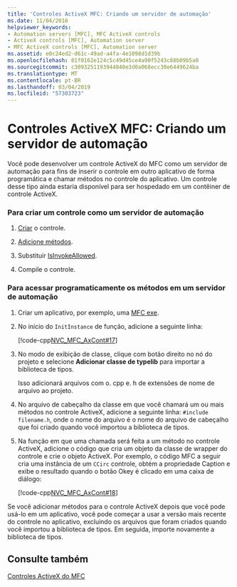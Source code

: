 ```yaml
---
title: 'Controles ActiveX MFC: Criando um servidor de automação'
ms.date: 11/04/2016
helpviewer_keywords:
- Automation servers [MFC], MFC ActiveX controls
- ActiveX controls [MFC], Automation server
- MFC ActiveX controls [MFC], Automation server
ms.assetid: e0c24ed2-d61c-49ad-a4fa-4e1098d1d39b
ms.openlocfilehash: 01f0162e124c5c49d45ce4a90f5243c88b09b5a0
ms.sourcegitcommit: c3093251193944840e3d0a068ecc30e6449624ba
ms.translationtype: MT
ms.contentlocale: pt-BR
ms.lasthandoff: 03/04/2019
ms.locfileid: "57303723"
---
```

# <a name="mfc-activex-controls-creating-an-automation-server"></a>Controles ActiveX MFC: Criando um servidor de automação

Você pode desenvolver um controle ActiveX do MFC como um servidor de automação para fins de inserir o controle em outro aplicativo de forma programática e chamar métodos no controle do aplicativo. Um controle desse tipo ainda estaria disponível para ser hospedado em um contêiner de controle ActiveX.

### <a name="to-create-a-control-as-an-automation-server"></a>Para criar um controle como um servidor de automação

1. [Criar](../mfc/reference/mfc-activex-control-wizard.md) o controle.

1. [Adicione métodos](../mfc/mfc-activex-controls-methods.md).

1. Substituir [IsInvokeAllowed](../mfc/reference/colecontrol-class.md#isinvokeallowed).

1. Compile o controle.

### <a name="to-programmatically-access-the-methods-in-an-automation-server"></a>Para acessar programaticamente os métodos em um servidor de automação

1. Criar um aplicativo, por exemplo, uma [MFC exe](../mfc/reference/mfc-application-wizard.md).

1. No início do `InitInstance` de função, adicione a seguinte linha:

   [!code-cpp[NVC_MFC_AxCont#17](../mfc/codesnippet/cpp/mfc-activex-controls-creating-an-automation-server_1.cpp)]

1. No modo de exibição de classe, clique com botão direito no nó do projeto e selecione **Adicionar classe de typelib** para importar a biblioteca de tipos.

   Isso adicionará arquivos com o. cpp e. h de extensões de nome de arquivo ao projeto.

1. No arquivo de cabeçalho da classe em que você chamará um ou mais métodos no controle ActiveX, adicione a seguinte linha: `#include filename.h`, onde o nome do arquivo é o nome do arquivo de cabeçalho que foi criado quando você importou a biblioteca de tipos.

1. Na função em que uma chamada será feita a um método no controle ActiveX, adicione o código que cria um objeto da classe de wrapper do controle e crie o objeto ActiveX. Por exemplo, o código MFC a seguir cria uma instância de um `CCirc` controle, obtém a propriedade Caption e exibe o resultado quando o botão Okey é clicado em uma caixa de diálogo:

   [!code-cpp[NVC_MFC_AxCont#18](../mfc/codesnippet/cpp/mfc-activex-controls-creating-an-automation-server_2.cpp)]

Se você adicionar métodos para o controle ActiveX depois que você pode usá-lo em um aplicativo, você pode começar a usar a versão mais recente do controle no aplicativo, excluindo os arquivos que foram criados quando você importou a biblioteca de tipos. Em seguida, importe novamente a biblioteca de tipos.

## <a name="see-also"></a>Consulte também

[Controles ActiveX do MFC](../mfc/mfc-activex-controls.md)
